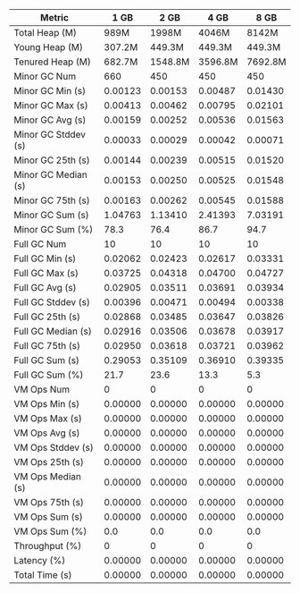 | Metric | 1 GB | 2 GB | 4 GB | 8 GB |
|------|----|----|----|----|
| Total Heap (M) | 989M | 1998M | 4046M | 8142M |
| Young Heap (M) | 307.2M | 449.3M | 449.3M | 449.3M |
| Tenured Heap (M) | 682.7M | 1548.8M | 3596.8M | 7692.8M |
| Minor GC Num | 660 | 450 | 450 | 450 |
| Minor GC Min (s) | 0.00123 | 0.00153 | 0.00487 | 0.01430 |
| Minor GC Max (s) | 0.00413 | 0.00462 | 0.00795 | 0.02101 |
| Minor GC Avg (s) | 0.00159 | 0.00252 | 0.00536 | 0.01563 |
| Minor GC Stddev (s) | 0.00033 | 0.00029 | 0.00042 | 0.00071 |
| Minor GC 25th (s) | 0.00144 | 0.00239 | 0.00515 | 0.01520 |
| Minor GC Median (s) | 0.00153 | 0.00250 | 0.00525 | 0.01548 |
| Minor GC 75th (s) | 0.00163 | 0.00262 | 0.00545 | 0.01588 |
| Minor GC Sum (s) | 1.04763 | 1.13410 | 2.41393 | 7.03191 |
| Minor GC Sum (%) | 78.3 | 76.4 | 86.7 | 94.7 |
| Full GC Num | 10 | 10 | 10 | 10 |
| Full GC Min (s) | 0.02062 | 0.02423 | 0.02617 | 0.03331 |
| Full GC Max (s) | 0.03725 | 0.04318 | 0.04700 | 0.04727 |
| Full GC Avg (s) | 0.02905 | 0.03511 | 0.03691 | 0.03934 |
| Full GC Stddev (s) | 0.00396 | 0.00471 | 0.00494 | 0.00338 |
| Full GC 25th (s) | 0.02868 | 0.03485 | 0.03647 | 0.03826 |
| Full GC Median (s) | 0.02916 | 0.03506 | 0.03678 | 0.03917 |
| Full GC 75th (s) | 0.02950 | 0.03618 | 0.03721 | 0.03962 |
| Full GC Sum (s) | 0.29053 | 0.35109 | 0.36910 | 0.39335 |
| Full GC Sum (%) | 21.7 | 23.6 | 13.3 | 5.3 |
| VM Ops Num | 0 | 0 | 0 | 0 |
| VM Ops Min (s) | 0.00000 | 0.00000 | 0.00000 | 0.00000 |
| VM Ops Max (s) | 0.00000 | 0.00000 | 0.00000 | 0.00000 |
| VM Ops Avg (s) | 0.00000 | 0.00000 | 0.00000 | 0.00000 |
| VM Ops Stddev (s) | 0.00000 | 0.00000 | 0.00000 | 0.00000 |
| VM Ops 25th (s) | 0.00000 | 0.00000 | 0.00000 | 0.00000 |
| VM Ops Median (s) | 0.00000 | 0.00000 | 0.00000 | 0.00000 |
| VM Ops 75th (s) | 0.00000 | 0.00000 | 0.00000 | 0.00000 |
| VM Ops Sum (s) | 0.00000 | 0.00000 | 0.00000 | 0.00000 |
| VM Ops Sum (%) | 0.0 | 0.0 | 0.0 | 0.0 |
| Throughput (%) | 0 | 0 | 0 | 0 |
| Latency (%) | 0.00000 | 0.00000 | 0.00000 | 0.00000 |
| Total Time (s) | 0.00000 | 0.00000 | 0.00000 | 0.00000 |
